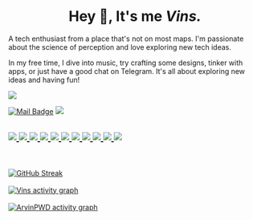<h1 align="center">Hey &#x1F44B;, It's me <i>Vins.</i></h1>
A tech enthusiast from a place that's not on most maps. I'm passionate about the science of perception and love exploring new tech ideas.

In my free time, I dive into music, try crafting some designs, tinker with apps, or just have a good chat on Telegram. It's all about exploring new ideas and having fun!

<img src="https://visitcountpro.netlify.app/api?id=ArvinPWD&label=Profile%20Views&icon=6&color=0&pretty=true">

<a href="mailto:contact@VinsPWD.eu.org"><img src="https://ziadoua.github.io/m3-Markdown-Badges/badges/Mail/mail3.svg" alt="Mail Badge"></a> <a href="https://VinsPWD.t.me"><img src="https://ziadoua.github.io/m3-Markdown-Badges/badges/Telegram/telegram2.svg"></a> <a href="https://akuamods.t.me">

<img src="https://ziadoua.github.io/m3-Markdown-Badges/badges/Linux/linux3.svg"> <img src="https://ziadoua.github.io/m3-Markdown-Badges/badges/Android/android3.svg"> <img src="https://ziadoua.github.io/m3-Markdown-Badges/badges/Fedora/fedora2.svg"> <img src="https://ziadoua.github.io/m3-Markdown-Badges/badges/Windows11/windows112.svg"> <img src="https://ziadoua.github.io/m3-Markdown-Badges/badges/Webstorm/webstorm2.svg"> <img src="https://ziadoua.github.io/m3-Markdown-Badges/badges/Git/git2.svg"> <img src="https://ziadoua.github.io/m3-Markdown-Badges/badges/VisualStudioCode/visualstudiocode3.svg"> <img src="https://ziadoua.github.io/m3-Markdown-Badges/badges/Figma/figma2.svg"> <img src="https://ziadoua.github.io/m3-Markdown-Badges/badges/Firefox/firefox3.svg"> <img src="https://ziadoua.github.io/m3-Markdown-Badges/badges/NodeJS/nodejs3.svg"> <img src="https://ziadoua.github.io/m3-Markdown-Badges/badges/Notion/notion2.svg">
<br/>
----
  <br/><br/>
  <img src="https://streak-stats-azure.vercel.app/?user=ArvinPWD&theme=catppuccin-mocha&hide_border=true&border_radius=10&short_numbers=true&date_format=M%20j%5B%2C%20Y%5D&card_width=525&stroke=17EBCC&fire=C691EB" alt="GitHub Streak" />
  <br/><br/>
  <img src="https://github-readme-activity-graph.vercel.app/graph?username=Mavins&bg_color=1e1e2e&color=b4befe&line=94e2d5&point=cba6f7&area=true&hide_border=true&radius=16" alt="Vins activity graph" />
  <br/><br/>
  <img src="https://github-readme-activity-graph.vercel.app/graph?username=ArvinPWD&bg_color=1e1e2e&color=b4befe&line=94e2d5&point=cba6f7&area=true&hide_border=true&radius=16" alt="ArvinPWD activity graph" />
